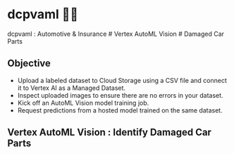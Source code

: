 # dcpvaml 🚗🔩
dcpvaml : Automotive &amp; Insurance # Vertex AutoML Vision # Damaged Car Parts

##  Objective
- Upload a labeled dataset to Cloud Storage using a CSV file and connect it to Vertex AI as a Managed Dataset.
- Inspect uploaded images to ensure there are no errors in your dataset.
- Kick off an AutoML Vision model training job.
- Request predictions from a hosted model trained on the same dataset.

## Vertex AutoML Vision : Identify Damaged Car Parts

